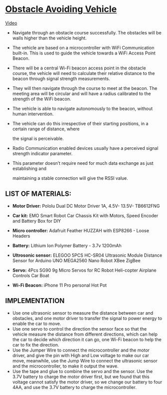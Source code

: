 # [Obstacle Avoiding Vehicle](https://github.com/NaishengZhang/obstacle_avoiding_vehicle)

[Video](https://youtu.be/0Q-u-JB2VA0)

- Navigate through an obstacle course successfully. The obstacles will be walls higher than the vehicle height.

- The vehicle are based on a microcontroller with WiFi Communication built-in. This is used to guide the vehicle towards a WiFi Access Point Beacon.

- There will be a central Wi-Fi beacon access point in the obstacle course, the vehicle will need to calculate their relative distance to the beacon through signal strength measurements.

- They will then navigate through the course to meet at the beacon. The meeting area will be circular and will have a radius calibrated to the strength of the WiFi beacon.

- The vehicle  is able to navigate autonomously to the beacon, without human intervention. 

- The vehicle can do this irrespective of their starting positions, in a certain range of distance, where

  the signal is perceivable.

- Radio Communication enabled devices usually have a perceived signal strength indicator parameter.

- This parameter doesn’t require need for much data exchange as just establishing and

  maintaining a stable connection will give the RSSI value.

## LIST OF MATERIALS:

- **Motor Driver:** Pololu Dual DC Motor Driver 1A, 4.5V- 13.5V- TB6612FNG

- **Car kit:** EMO Smart Robot Car Chassis Kit with Motors, Speed Encoder and Battery Box for DIY

- **Micro controller:** Adafruit Feather HUZZAH with ESP8266 - Loose Headers

- **Battery:** Lithium Ion Polymer Battery - 3.7v 1200mAh
- **Ultrosonic sensor:** ELEGOO 5PCS HC-SR04 Ultrasonic Module Distance Sensor for Arduino UNO MEGA2560 Nano Robot XBee ZigBee
- **Servo:** 4Pcs SG90 9g Micro Servos for RC Robot Heli-copter Airplane Controls Car Boat
- **Wi-Fi Beacon:** iPhone 11 Pro personal Hot Pot

## IMPLEMENTATION

- Use one ultrasonic sensor to measure the distance between car and obstacles, and one motor driver to transfer the signal to power energy to enable the car to move.
- Use one servo to control the direction the sensor face so that the vehicle measure the distance from different directions, which can help the car to decide which direction it can go, one Wi-Fi beacon to help the car to fix the direction. 
- Use the Jumper Wire to connect the microcontroller and the motor driver, and give the pin with High and Low voltage to make our car move, meanwhile, use the Jump Wire to connect the ultrasonic sensor and the microcontroller, to make it output the wave.
- Use the tape and glue to combine the servo and the sensor. Use the 3.7V battery to charge the motor driver first, but we found that this voltage cannot satisfy the motor driver, so we change our battery to four 4AA, and use the 3.7V battery to charge the microcontroller.